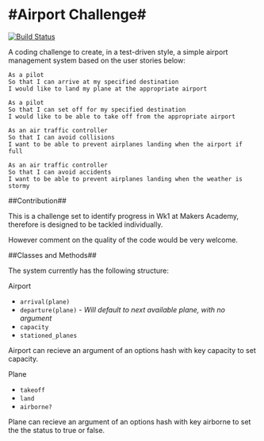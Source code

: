 #Airport Challenge#
=================

[![Build Status](https://travis-ci.org/RBGeomaticsRob/airport_challenge.svg?branch=master)](https://travis-ci.org/RBGeomaticsRob/airport_challenge)

A coding challenge to create, in a test-driven style, a simple airport management system based on the user stories below:

```
As a pilot
So that I can arrive at my specified destination
I would like to land my plane at the appropriate airport

As a pilot
So that I can set off for my specified destination
I would like to be able to take off from the appropriate airport

As an air traffic controller
So that I can avoid collisions
I want to be able to prevent airplanes landing when the airport if full

As an air traffic controller
So that I can avoid accidents
I want to be able to prevent airplanes landing when the weather is stormy
```
##Contribution##

This is a challenge set to identify progress in Wk1 at Makers Academy, therefore is designed to be tackled individually.

However comment on the quality of the code would be very welcome.


##Classes and Methods##

The system currently has the following structure:

Airport
- `arrival(plane)`
- `departure(plane)` - *Will default to next available plane, with no argument*
- `capacity`
- `stationed_planes`

Airport can recieve an argument of an options hash with key capacity to set capacity.

Plane
- `takeoff`
- `land`
- `airborne?`

Plane can recieve an argument of an options hash with key airborne to set the the status to true or false.

